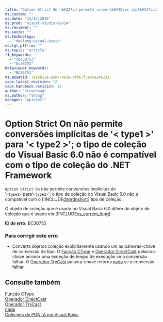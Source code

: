 ```yaml
---
title: "Option Strict On n&#227;o permite convers&#245;es impl&#237;citas de &#39;&lt; type1 &gt;&#39; para &#39;&lt; type2 &gt;&#39;; o tipo de cole&#231;&#227;o do Visual Basic 6.0 n&#227;o &#233; compat&#237;vel com o tipo de cole&#231;&#227;o do .NET Framework | Microsoft Docs"
ms.custom: ""
ms.date: "12/15/2016"
ms.prod: "visual-studio-dev14"
ms.reviewer: ""
ms.suite: ""
ms.technology: 
  - "devlang-visual-basic"
ms.tgt_pltfrm: ""
ms.topic: "article"
f1_keywords: 
  - "vbc30753"
  - "bc30753"
helpviewer_keywords: 
  - "BC30753"
ms.assetid: 7e1bb22e-a507-483e-bfd6-f3a43e24a232
caps.latest.revision: 12
caps.handback.revision: 12
author: "stevehoag"
ms.author: "shoag"
manager: "wpickett"
---
```

# Option Strict On n&#227;o permite convers&#245;es impl&#237;citas de &#39;&lt; type1 &gt;&#39; para &#39;&lt; type2 &gt;&#39;; o tipo de cole&#231;&#227;o do Visual Basic 6.0 n&#227;o &#233; compat&#237;vel com o tipo de cole&#231;&#227;o do .NET Framework
`Option Strict On` não permite conversões implícitas de '`<type1>`'para'`<type2>`'; o tipo de coleção do Visual Basic 6.0 não é compatível com o [!INCLUDE[dnprdnshort](../../csharp/getting-started/includes/dnprdnshort_md.md)] tipo de coleção.  
  
 O objeto de coleção que é usado no Visual Basic 6.0 difere do objeto de coleção que é usado em [!INCLUDE[vs_current_long](../../csharp/misc/includes/vs_current_long_md.md)].  
  
 **ID do erro:** BC30753  
  
### Para corrigir este erro  
  
-   Converta objetos coleção explicitamente usando um as palavras\-chave de conversão de tipo. O [Função CType](../../visual-basic/language-reference/functions/ctype-function.md) e [Operador DirectCast](../../visual-basic/language-reference/operators/directcast-operator.md) palavras\-chave acionar uma exceção de tempo de execução se a conversão falhar. O [Operador TryCast](../../visual-basic/language-reference/operators/trycast-operator.md) palavra\-chave retorna [nada](../../visual-basic/language-reference/nothing.md) se a conversão falhar.  
  
## Consulte também  
 [Função CType](../../visual-basic/language-reference/functions/ctype-function.md)   
 [Operador DirectCast](../../visual-basic/language-reference/operators/directcast-operator.md)   
 [Operador TryCast](../../visual-basic/language-reference/operators/trycast-operator.md)   
 [nada](../../visual-basic/language-reference/nothing.md)   
 [Coleções de PONTA em Visual Basic](http://msdn.microsoft.com/pt-br/8b2b7845-2251-4573-8dd3-c9f9c0a66a21)
